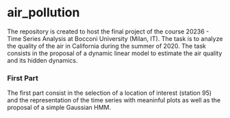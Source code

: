 # air_pollution
The repository is created to host the final project of the course 20236 - Time Series Analysis at Bocconi University (Milan, IT).
The task is to analyze the quality of the air in California during the summer of 2020. The task consists in the proposal of a dynamic linear model to estimate the air quality and its hidden dynamics. 

### First Part
The first part consist in the selection of a location of interest (station 95) and the representation of the time series with meaninful plots as well as the proposal of a simple Gaussian HMM.

